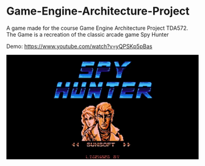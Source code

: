 # Game-Engine-Architecture-Project
A game made for the course Game Engine Architecture Project TDA572. The Game is a recreation of the classic arcade game Spy Hunter

Demo: https://www.youtube.com/watch?v=yQPSKp5pBas

![alt text](https://github.com/Erasimos/Game-Engine-Architecture-Project/blob/main/spy%20hunter.PNG?raw=true)

